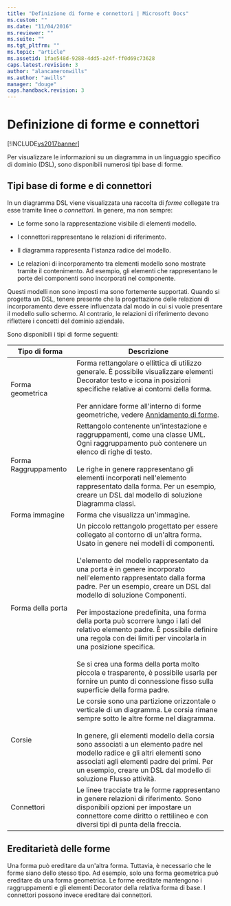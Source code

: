 ```yaml
---
title: "Definizione di forme e connettori | Microsoft Docs"
ms.custom: ""
ms.date: "11/04/2016"
ms.reviewer: ""
ms.suite: ""
ms.tgt_pltfrm: ""
ms.topic: "article"
ms.assetid: 1fae548d-9288-4dd5-a24f-ff0d69c73628
caps.latest.revision: 3
author: "alancameronwills"
ms.author: "awills"
manager: "douge"
caps.handback.revision: 3
---
```

# Definizione di forme e connettori
[!INCLUDE[vs2017banner](../code-quality/includes/vs2017banner.md)]

Per visualizzare le informazioni su un diagramma in un linguaggio specifico di dominio \(DSL\), sono disponibili numerosi tipi base di forme.  
  
##  <a name="shapeTypes"></a> Tipi base di forme e di connettori  
 In un diagramma DSL viene visualizzata una raccolta di *forme* collegate tra esse tramite linee o *connettori*.  In genere, ma non sempre:  
  
-   Le forme sono la rappresentazione visibile di elementi modello.  
  
-   I connettori rappresentano le relazioni di riferimento.  
  
-   Il diagramma rappresenta l'istanza radice del modello.  
  
-   Le relazioni di incorporamento tra elementi modello sono mostrate tramite il contenimento.  Ad esempio, gli elementi che rappresentano le porte dei componenti sono incorporati nel componente.  
  
 Questi modelli non sono imposti ma sono fortemente supportati.  Quando si progetta un DSL, tenere presente che la progettazione delle relazioni di incorporamento deve essere influenzata dal modo in cui si vuole presentare il modello sullo schermo.  Al contrario, le relazioni di riferimento devono riflettere i concetti del dominio aziendale.  
  
 Sono disponibili i tipi di forme seguenti:  
  
|Tipo di forma|Descrizione|  
|-------------------|-----------------|  
|Forma geometrica|Forma rettangolare o ellittica di utilizzo generale.  È possibile visualizzare elementi Decorator testo e icona in posizioni specifiche relative ai contorni della forma.<br /><br /> Per annidare forme all'interno di forme geometriche, vedere [Annidamento di forme](../modeling/nesting-shapes.md).|  
|Forma Raggruppamento|Rettangolo contenente un'intestazione e raggruppamenti, come una classe UML.  Ogni raggruppamento può contenere un elenco di righe di testo.<br /><br /> Le righe in genere rappresentano gli elementi incorporati nell'elemento rappresentato dalla forma.  Per un esempio, creare un DSL dal modello di soluzione Diagramma classi.|  
|Forma immagine|Forma che visualizza un'immagine.|  
|Forma della porta|Un piccolo rettangolo progettato per essere collegato al contorno di un'altra forma.  Usato in genere nei modelli di componenti.<br /><br /> L'elemento del modello rappresentato da una porta è in genere incorporato nell'elemento rappresentato dalla forma padre.  Per un esempio, creare un DSL dal modello di soluzione Componenti.<br /><br /> Per impostazione predefinita, una forma della porta può scorrere lungo i lati del relativo elemento padre.  È possibile definire una regola con dei limiti per vincolarla in una posizione specifica.<br /><br /> Se si crea una forma della porta molto piccola e trasparente, è possibile usarla per fornire un punto di connessione fisso sulla superficie della forma padre.|  
|Corsie|Le corsie sono una partizione orizzontale o verticale di un diagramma.  Le corsia rimane sempre sotto le altre forme nel diagramma.<br /><br /> In genere, gli elementi modello della corsia sono associati a un elemento padre nel modello radice e gli altri elementi sono associati agli elementi padre dei primi.  Per un esempio, creare un DSL dal modello di soluzione Flusso attività.|  
|Connettori|Le linee tracciate tra le forme rappresentano in genere relazioni di riferimento.  Sono disponibili opzioni per impostare un connettore come diritto o rettilineo e con diversi tipi di punta della freccia.|  
  
##  <a name="shapeInheritance"></a> Ereditarietà delle forme  
 Una forma può ereditare da un'altra forma.  Tuttavia, è necessario che le forme siano dello stesso tipo.  Ad esempio, solo una forma geometrica può ereditare da una forma geometrica.  Le forme ereditate mantengono i raggruppamenti e gli elementi Decorator della relativa forma di base.  I connettori possono invece ereditare dai connettori.